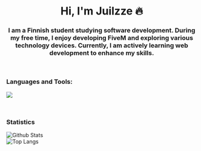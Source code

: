 <h1 align="center">Hi, I'm Juilzze 🔥</h1>
<h3 align="center">I am a Finnish student studying software development. During my free time, I enjoy developing FiveM and exploring various technology devices. Currently, I am actively learning web development to enhance my skills.</h3>
<p align="left">
</p>
<br>

<h3 align="left">Languages and Tools:</h3>
<p align="left">
  <a href="https://skillicons.dev">
    <img src="https://skills.thijs.gg/icons?i=python,lua,mysql,js,html,css,vue,nuxtjs,react,nodejs,webflow,figma"/>
  </a>
</p>
<br>

<h3>Statistics</h3>

![Github Stats](https://github-readme-stats.vercel.app/api?username=juilzze&show_icons=true&theme=algolia&text_color=ffffff&bg_color=01223d&locale=en)
<br>
![Top Langs](https://github-readme-stats.vercel.app/api/top-langs/?username=juilzze&theme=algolia&text_color=ffffff&bg_color=01223d&locale=en)
